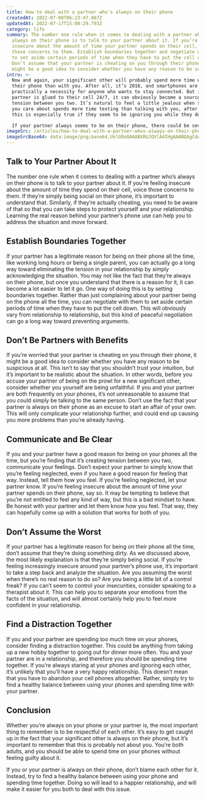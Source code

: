 ```yaml
---
title: How to deal with a partner who's always on their phone
createdAt: 2022-07-08T06:23:47.887Z
updatedAt: 2022-07-17T15:00:29.793Z
category: life
summary: The number one rule when it comes to dealing with a partner who’s
  always on their phone is to talk to your partner about it. If you’re feeling
  insecure about the amount of time your partner spends on their cell, voice
  those concerns to them. Establish boundaries together and negotiate with them
  to set aside certain periods of time when they have to put the cell down.
  Don’t assume that your partner is cheating on you through their phone, it
  might be a good idea to consider whether you have any reason to be suspicious.
intro: >-
  Now and again, your significant other will probably spend more time with
  their phone than with you. After all, it’s 2018, and smartphones are
  practically a necessity for anyone who wants to stay connected. But if your
  partner is glued to their cell 24/7, it can obviously become a source of
  tension between you two. It’s natural to feel a little jealous when someone
  you care about spends more time texting than talking with you, after all. And
  this is especially true if they seem to be ignoring you while they do so.

  If your partner always seems to be on their phone, there could be several explanations — from an online affair to simply being an avid social media user. Regardless of the reasons why your partner might spend so much time on their phone, though, the way that you react definitely matters. Being insecure and accusatory about something as innocent as checking messages isn’t likely to lead anywhere positive, after all. Here are some tips for dealing with a partner who’s always on their phone:
imageSrc: /articles/how-to-deal-with-a-partner-whos-always-on-their-phone.png
imageSrcBase64: data:image/png;base64,UklGRoQAAABXRUJQVlA4IHgAAABQAgCdASoKAAoAAUAmJZQCdAYvX2gpD9f/qAAA/vz5h7l97MBa/7zLf2+N8KtmVqmdsWlIXVeEq/NXbbhpx8t7B7Xd6XUEMN/66BlRC4YqRE8HK1gAKCRMKExutaQlz5+490OhmalyQQB99QLe7KwLHUFAgCAtAAA=
---
```


## Talk to Your Partner About It

The number one rule when it comes to dealing with a partner who’s always on their phone is to talk to your partner about it. If you’re feeling insecure about the amount of time they spend on their cell, voice those concerns to them. If they’re simply being social on their phone, it’s important to understand that. Similarly, if they’re actually cheating, you need to be aware of that so that you can take steps to protect yourself and your relationship. Learning the real reason behind your partner’s phone use can help you to address the situation and move forward.

## Establish Boundaries Together

If your partner has a legitimate reason for being on their phone all the time, like working long hours or being a single parent, you can actually go a long way toward eliminating the tension in your relationship by simply acknowledging the situation. You may not like the fact that they’re always on their phone, but once you understand that there is a reason for it, it can become a lot easier to let it go.
One way of doing this is by setting boundaries together. Rather than just complaining about your partner being on the phone all the time, you can negotiate with them to set aside certain periods of time when they have to put the cell down. This will obviously vary from relationship to relationship, but this kind of peaceful negotiation can go a long way toward preventing arguments.

## Don’t Be Partners with Benefits

If you’re worried that your partner is cheating on you through their phone, it might be a good idea to consider whether you have any reason to be suspicious at all. This isn’t to say that you shouldn’t trust your intuition, but it’s important to be realistic about the situation.
In other words, before you accuse your partner of being on the prowl for a new significant other, consider whether you yourself are being unfaithful. If you and your partner are both frequently on your phones, it’s not unreasonable to assume that you could simply be talking to the same person.
Don’t use the fact that your partner is always on their phone as an excuse to start an affair of your own. This will only complicate your relationship further, and could end up causing you more problems than you’re already having.

## Communicate and Be Clear

If you and your partner have a good reason for being on your phones all the time, but you’re finding that it’s creating tension between you two, communicate your feelings. Don’t expect your partner to simply know that you’re feeling neglected, even if you have a good reason for feeling that way. Instead, tell them how you feel.
If you’re feeling neglected, let your partner know. If you’re feeling insecure about the amount of time your partner spends on their phone, say so. It may be tempting to believe that you’re not entitled to feel any kind of way, but this is a bad mindset to have. Be honest with your partner and let them know how you feel. That way, they can hopefully come up with a solution that works for both of you.

## Don’t Assume the Worst

If your partner has a legitimate reason for being on their phone all the time, don’t assume that they’re doing something dirty. As we discussed above, the most likely explanation is that they’re simply being social.
If you’re feeling increasingly insecure around your partner’s phone use, it’s important to take a step back and analyze the situation. Are you assuming the worst when there’s no real reason to do so? Are you being a little bit of a control freak?
If you can’t seem to control your insecurities, consider speaking to a therapist about it. This can help you to separate your emotions from the facts of the situation, and will almost certainly help you to feel more confident in your relationship.

## Find a Distraction Together

If you and your partner are spending too much time on your phones, consider finding a distraction together. This could be anything from taking up a new hobby together to going out for dinner more often.
You and your partner are in a relationship, and therefore you should be spending time together. If you’re always staring at your phones and ignoring each other, it’s unlikely that you’ll have a very happy relationship.
This doesn’t mean that you have to abandon your cell phones altogether. Rather, simply try to find a healthy balance between using your phones and spending time with your partner.

## Conclusion

Whether you’re always on your phone or your partner is, the most important thing to remember is to be respectful of each other. It’s easy to get caught up in the fact that your significant other is always on their phone, but it’s important to remember that this is probably not about you. You’re both adults, and you should be able to spend time on your phones without feeling guilty about it.

If you or your partner is always on their phone, don’t blame each other for it. Instead, try to find a healthy balance between using your phone and spending time together. Doing so will lead to a happier relationship, and will make it easier for you both to deal with this issue.
